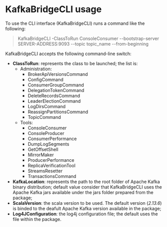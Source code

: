 # KafkaBridgeCLI usage

To use the CLI interface (KafkaBridgeCLI) runs a command like the following:

> KafkaBridgeCLI -ClassToRun ConsoleConsumer --bootstrap-server SERVER-ADDRESS:9093 --topic topic_name --from-beginning

KafkaBridgeCLI accepts the following command-line switch:

* **ClassToRun**: represents the class to be launched; the list is:
	* Administration:
		* BrokerApiVersionsCommand
		* ConfigCommand
		* ConsumerGroupCommand
		* DelegationTokenCommand
		* DeleteRecordsCommand
		* LeaderElectionCommand
		* LogDirsCommand
		* ReassignPartitionsCommand
		* TopicCommand
	* Tools:
		* ConsoleConsumer
		* ConsoleProducer
		* ConsumerPerformance
		* DumpLogSegments
		* GetOffsetShell
		* MirrorMaker
		* ProducerPerformance
		* ReplicaVerificationTool
		* StreamsResetter
		* TransactionsCommand
* **KafkaLocation**: represents the path to the root folder of Apache Kafka binary distribution; default value consider that KafkaBridgeCLI uses the Apache Kafka jars available under the jars folder prepared from the package;
* **ScalaVersion**: the scala version to be used. The default version (_2.13.6_) is binded to the deafult Apache Kafka version available in the package;
* **Log4JConfiguration**: the log4j configuration file; the default uses the file within the package.
